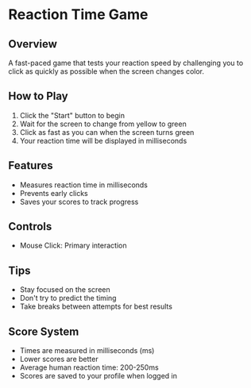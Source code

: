 # Reaction Time Game

## Overview
A fast-paced game that tests your reaction speed by challenging you to click as quickly as possible when the screen changes color.

## How to Play
1. Click the "Start" button to begin
2. Wait for the screen to change from yellow to green
3. Click as fast as you can when the screen turns green
4. Your reaction time will be displayed in milliseconds

## Features
- Measures reaction time in milliseconds
- Prevents early clicks
- Saves your scores to track progress

## Controls
- Mouse Click: Primary interaction

## Tips
- Stay focused on the screen
- Don't try to predict the timing
- Take breaks between attempts for best results

## Score System
- Times are measured in milliseconds (ms)
- Lower scores are better
- Average human reaction time: 200-250ms
- Scores are saved to your profile when logged in